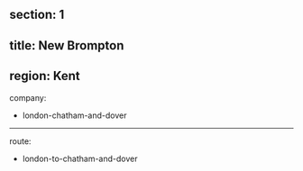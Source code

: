 section: 1
----
title: New Brompton
----
region: Kent
----
company:
- london-chatham-and-dover
----
route:
- london-to-chatham-and-dover
